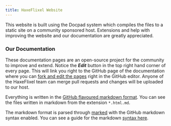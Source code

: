 ```yaml
---
title: HaxeFlixel Website
---
```

This website is built using the Docpad system which compiles the files to a static site on a community sponsored host.
Extensions and help with improving the website and our documentation are greatly appreciated.

### Our Documentation

These documentation pages are an open-source project for the community to improve and extend. Notice the ***Edit*** button in the top right hand corner of every page. 
This will link you right to the GitHub page of the documentation where you can [fork and edit the pages](https://github.com/HaxeFlixel/haxeflixel.com/fork) right in the GitHub editor.
Anyone of the HaxeFlixel team can merge pull requests and changes will be uploaded to our host.

Everything is written in the [GitHub flavoured markdown format](https://help.github.com/articles/github-flavored-markdown). You can see the files written in markdown from the extension `*.html.md`.

The markdown format is parsed through [marked](https://github.com/docpad/docpad-plugin-marked) with the GitHub markdown syntax enabled.
You can see a guide for the markdown [syntax here](https://help.github.com/articles/github-flavored-markdown).
